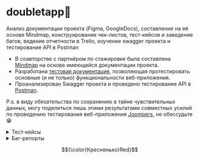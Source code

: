 # doubletapp🤘
Анализ документации проекта (Figma, GoogleDocs), составление на её основе Mindmap, конструирование чек-листов, тест-кейсов и заведение багов, ведение отчетности в Trello, изучение swagger проекта и тестирование API в Postman
<ul>
<li>  В соавторстве с партнёром по стажировке была составлена <a href="https://miro.com/app/board/uXjVN7DDAOk=/?share_link_id=757449914350">Mindmap</a> на основе имеющейся документации проекта. </li> 
<li>  Разработана <a href="https://docs.google.com/spreadsheets/d/1uY7qUu1XAoKXNG6wd3uW6qfrXwS26IECWxh-r2KhdS4/edit?usp=sharing">тестовая документация</a>, позволяющая протестировать основные (и не только) функциональности веб-приложения. </li> 
<li>  Проанализирован Swagger проекта и проведено тестирование API в <a href="https://www.postman.com/security-astronomer-72485128/workspace/joompers/collection/29368662-2102a070-e55d-4c2b-95c6-ae788fda7050?action=share&creator=29368662">Postman</a>.</li> 
</ul>

P.s. в виду обязательства по сохранению в тайне чувствительных данных, могу поделиться лишь этими результатами совместных усилий по проведению тестирования веб-приложения <a href="https://www.joompers.com/">Joompers</a>, не обессудьте😁 

<details>
<summary>Тест-кейсы</summary>

| ID | Заголовок | Предусловия  | Шаги | Ожидаемый результат |
|:--:|:---------:|:------------:|:----|:----:|
| 1  | Пример    | Пример       | 1. Первый шаг<br>2. Второй шаг<br>3. Третий шаг | Пример  |
| 2  | Пример    | Пример       | 1. Первый шаг<br>2. Второй шаг<br>3. Третий шаг | Пример  |
| ...| ...       | ...          | ...  | ...                 |

</details>

<details>
<summary>Баг-репорты</summary>
  
#### Окружение Android 12 SKQ1.211006.001, MIUI Global 13.0.3, POCO X3 PRO
| ID | Заголовок | Важность  | Срочность | Описание | Приложения |
|:--:|:---------:|:---------:|:---------:|:--------:| ---------- |
| 1  | Пример    | Пример    | Пример    | STR:<br>1. Первый шаг<br>2. Второй шаг<br>3. Третий шаг<br> AR:<br>ER: | Пример |  
| 2  | Пример    | Пример    | Пример    | STR:<br>1. Первый шаг<br>2. Второй шаг<br>3. Третий шаг<br> AR:<br>ER: | Пример |  
| ...| ...       | ...       | ...       | ...      | ...        |

</details>



$${\color{Кресненько}Red}$$




